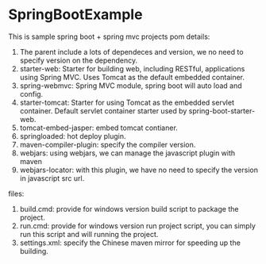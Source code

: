 # SpringBootExample
This is sample spring boot + spring mvc projects
pom details:
1. The parent include a lots of dependeces and version, we no need to specify version on the dependency.
2. starter-web: Starter for building web, including RESTful, applications using Spring MVC. Uses Tomcat as the default embedded container.
3. spring-webmvc: Spring MVC module, spring boot will auto load and config.
4. starter-tomcat: Starter for using Tomcat as the embedded servlet container. Default servlet container starter used by spring-boot-starter-web.
5. tomcat-embed-jasper: embed tomcat contianer.
6. springloaded: hot deploy plugin.
7. maven-compiler-plugin: specify the compiler version.
8. webjars: using webjars, we can manage the javascript plugin with maven
9. webjars-locator: with this plugin, we have no need to specify the version in javascript src url.

files:
1. build.cmd: provide for windows version build script to package the project.
2. run.cmd: provide for windows version run project script, you can simply run this script and will running the project.
3. settings.xml: specify the Chinese maven mirror for speeding up the building.
